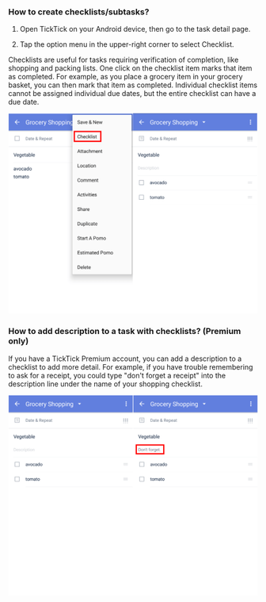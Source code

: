 ### How to create checklists/subtasks?

1. Open TickTick on your Android device, then go to the task detail page.

2. Tap the option menu in the upper-right corner to select Checklist.

Checklists are useful for tasks requiring verification of completion, like shopping and packing lists. One click on the checklist item marks that item as completed. For example, as you place a grocery item in your grocery basket, you can then mark that item as completed. Individual checklist items cannot be assigned individual due dates, but the entire checklist can have a due date.

![](../tick-android/3.3/3.3.2.1.png)
### How to add description to a task with checklists? (Premium only)

If you have a TickTick Premium account, you can add a description to a checklist to add more detail. For example, if you have trouble remembering to ask for a receipt, you could type "don't forget a receipt" into the description line under the name of your shopping checklist.

  

![](../tick-android/3.3/3.3.2.2.png)